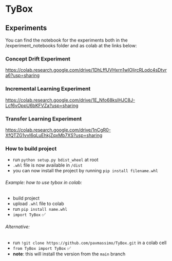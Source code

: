 # TyBox

## Experiments

You can find the notebook for the experiments both in the /experiment_notebooks folder and as colab at the links below:

### Concept Drift Experiment
https://colab.research.google.com/drive/1DhLffUVHxrn1wIOIjrcRLodc4sDtvra6?usp=sharing

### Incremental Learning Experiment

https://colab.research.google.com/drive/1E_Nfo68ksIHJC8J-Lcf6vOppU6bKFVZa?usp=sharing

### Transfer Learning Experiment

https://colab.research.google.com/drive/1nCgR0-XfQTZG1vvI6qLuEhkjZqxMb7XS?usp=sharing

### How to build project
- run `python setup.py bdist_wheel` at root
- `.whl` file is now available in `/dist`
- you can now install the project by running `pip install filename.whl` 

###### Example: how to use tybox in colab:
- build project
- upload `.whl` file to colab
- run `pip install name.whl`
- `import TyBox` ✅

###### Alternative:
- run `!git clone https://github.com/pavmassimo/TyBox.git` in a colab cell
- `from TyBox import TyBox` ✅
- __note__: this will install the version from the `main` branch
